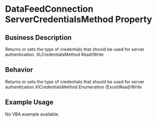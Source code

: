 # DataFeedConnection ServerCredentialsMethod Property

## Business Description
Returns or sets the type of credentials that should be used for server authentication. XLCredentialsMethod Read/Write

## Behavior
Returns or sets the type of credentials that should be used for server authentication.XlCredentialsMethod Enumeration (Excel)Read/Write

## Example Usage
No VBA example available.